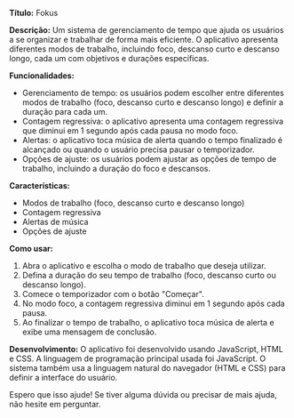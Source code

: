 **Título:** Fokus

**Descrição:**
Um sistema de gerenciamento de tempo que ajuda os usuários a se organizar e trabalhar de forma mais eficiente. O aplicativo apresenta diferentes modos de trabalho, incluindo foco, descanso curto e descanso longo, cada um com objetivos e durações específicas.

**Funcionalidades:**

* Gerenciamento de tempo: os usuários podem escolher entre diferentes modos de trabalho (foco, descanso curto e descanso longo) e definir a duração para cada um.
* Contagem regressiva: o aplicativo apresenta uma contagem regressiva que diminui em 1 segundo após cada pausa no modo foco.
* Alertas: o aplicativo toca música de alerta quando o tempo finalizado é alcançado ou quando o usuário precisa pausar o temporizador.
* Opções de ajuste: os usuários podem ajustar as opções de tempo de trabalho, incluindo a duração do foco e descansos.

**Características:**

* Modos de trabalho (foco, descanso curto e descanso longo)
* Contagem regressiva
* Alertas de música
* Opções de ajuste

**Como usar:**
1. Abra o aplicativo e escolha o modo de trabalho que deseja utilizar.
2. Defina a duração do seu tempo de trabalho (foco, descanso curto ou descanso longo).
3. Comece o temporizador com o botão "Começar".
4. No modo foco, a contagem regressiva diminui em 1 segundo após cada pausa.
5. Ao finalizar o tempo de trabalho, o aplicativo toca música de alerta e exibe uma mensagem de conclusão.

**Desenvolvimento:**
O aplicativo foi desenvolvido usando JavaScript, HTML e CSS. A linguagem de programação principal usada foi JavaScript. O sistema também usa a linguagem natural do navegador (HTML e CSS) para definir a interface do usuário.

Espero que isso ajude! Se tiver alguma dúvida ou precisar de mais ajuda, não hesite em perguntar.